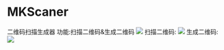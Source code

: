 # MKScaner
二维码扫描生成器
功能:扫描二维码&生成二维码
![](https://github.com/Mekor/MKScanner/blob/master/screenshots_0.png)
扫描二维码:
![](https://github.com/Mekor/MKScanner/blob/master/screenshots_1.png)
生成二维码:
![](https://github.com/Mekor/MKScanner/blob/master/screenshots_2.png)


